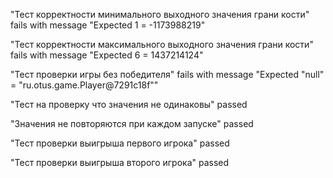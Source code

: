 "Тест корректности минимального выходного значения грани кости" fails with message "Expected 1 = -1173988219" 

"Тест корректности максимального выходного значения грани кости" fails with message "Expected 6 = 1437214124" 

"Тест проверки игры без победителя" fails with message "Expected "null" = "ru.otus.game.Player@7291c18f"" 

"Тест на проверку что значения не одинаковы" passed 

"Значения не повторяются при каждом запуске" passed 

"Тест проверки выигрыша первого игрока" passed 

"Тест проверки выигрыша второго игрока" passed